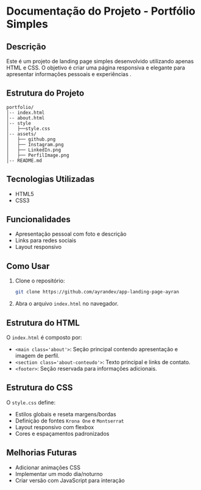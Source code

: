 # Documentação do Projeto - Portfólio Simples

## Descrição
Este é um projeto de landing page simples desenvolvido utilizando apenas HTML e CSS. O objetivo é criar uma página responsiva e elegante para apresentar informações pessoais e experiências .

## Estrutura do Projeto

```
portfolio/
│-- index.html
│-- about.html
│-- style
│   ├──style.css
│-- assets/
│   ├── github.png
│   ├── Instagram.png
│   ├── LinkedIn.png
│   ├── PerfilImage.png
│-- README.md
```

## Tecnologias Utilizadas
- HTML5
- CSS3

## Funcionalidades
- Apresentação pessoal com foto e descrição
- Links para redes sociais
- Layout responsivo

## Como Usar
1. Clone o repositório:
   ```bash
   git clone https://github.com/ayrandev/app-landing-page-ayran
   ```
2. Abra o arquivo `index.html` no navegador.

## Estrutura do HTML
O `index.html` é composto por:
- `<main class='about'>`: Seção principal contendo apresentação e imagem de perfil.
- `<section class='about-conteudo'>`: Texto principal e links de contato.
- `<footer>`: Seção reservada para informações adicionais.

## Estrutura do CSS
O `style.css` define:
- Estilos globais e reseta margens/bordas
- Definição de fontes `Krona One` e `Montserrat`
- Layout responsivo com flexbox
- Cores e espaçamentos padronizados

## Melhorias Futuras
- Adicionar animações CSS
- Implementar um modo dia/noturno
- Criar versão com JavaScript para interação
